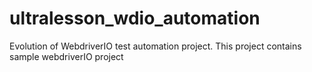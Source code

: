 # ultralesson_wdio_automation
Evolution of WebdriverIO test automation project. This project contains sample webdriverIO project
